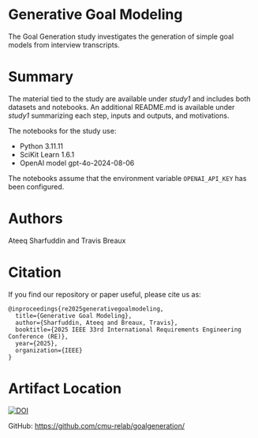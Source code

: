 # Generative Goal Modeling

The Goal Generation study investigates the generation of simple goal models from interview transcripts.

# Summary

The material tied to the study are available under _study1_ and includes both datasets and notebooks. An additional README.md is available under _study1_ summarizing each step, inputs and outputs, and motivations.

The notebooks for the study use:
* Python 3.11.11
* SciKit Learn 1.6.1
* OpenAI model gpt-4o-2024-08-06

The notebooks assume that the environment variable `OPENAI_API_KEY` has been configured.

# Authors
Ateeq Sharfuddin and Travis Breaux

# Citation
If you find our repository or paper useful, please cite us as:
```
@inproceedings{re2025generativegoalmodeling,
  title={Generative Goal Modeling},
  author={Sharfuddin, Ateeq and Breaux, Travis},
  booktitle={2025 IEEE 33rd International Requirements Engineering Conference (RE)},
  year={2025},
  organization={IEEE}
}
```

# Artifact Location

[![DOI](https://zenodo.org/badge/DOI/10.5281/zenodo.15664316.svg)](https://doi.org/10.5281/zenodo.15664316)

GitHub:
https://github.com/cmu-relab/goalgeneration/